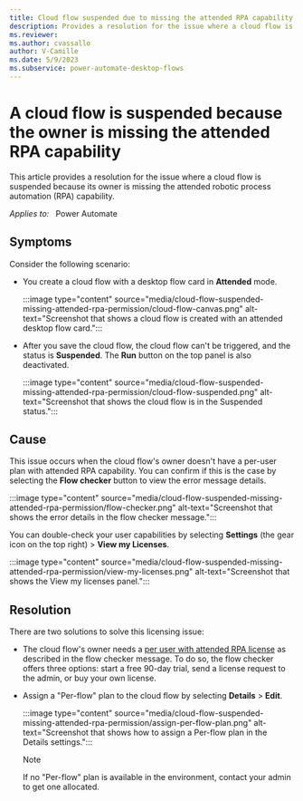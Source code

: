 ```yaml
---
title: Cloud flow suspended due to missing the attended RPA capability
description: Provides a resolution for the issue where a cloud flow is suspended because its owner is missing the attended RPA capability.
ms.reviewer: 
ms.author: cvassallo
author: V-Camille
ms.date: 5/9/2023
ms.subservice: power-automate-desktop-flows
---
```

# A cloud flow is suspended because the owner is missing the attended RPA capability

This article provides a resolution for the issue where a cloud flow is suspended because its owner is missing the attended robotic process automation (RPA) capability.

_Applies to:_ &nbsp; Power Automate

## Symptoms

Consider the following scenario:

- You create a cloud flow with a desktop flow card in **Attended** mode.

  :::image type="content" source="media/cloud-flow-suspended-missing-attended-rpa-permission/cloud-flow-canvas.png" alt-text="Screenshot that shows a cloud flow is created with an attended desktop flow card.":::

- After you save the cloud flow, the cloud flow can't be triggered, and the status is **Suspended**. The **Run** button on the top panel is also deactivated.

  :::image type="content" source="media/cloud-flow-suspended-missing-attended-rpa-permission/cloud-flow-suspended.png" alt-text="Screenshot that shows the cloud flow is in the Suspended status.":::

## Cause

This issue occurs when the cloud flow's owner doesn't have a per-user plan with attended RPA capability. You can confirm if this is the case by selecting the **Flow checker** button to view the error message details.

:::image type="content" source="media/cloud-flow-suspended-missing-attended-rpa-permission/flow-checker.png" alt-text="Screenshot that shows the error details in the flow checker message.":::

You can double-check your user capabilities by selecting **Settings** (the gear icon on the top right) > **View my Licenses**. 

:::image type="content" source="media/cloud-flow-suspended-missing-attended-rpa-permission/view-my-licenses.png" alt-text="Screenshot that shows the View my licenses panel.":::

## Resolution

There are two solutions to solve this licensing issue:

- The cloud flow's owner needs a [per user with attended RPA license](/power-platform/admin/power-automate-licensing/types) as described in the flow checker message. To do so, the flow checker offers three options: start a free 90-day trial, send a license request to the admin, or buy your own license.
- Assign a "Per-flow" plan to the cloud flow by selecting **Details** > **Edit**. 

  :::image type="content" source="media/cloud-flow-suspended-missing-attended-rpa-permission/assign-per-flow-plan.png" alt-text="Screenshot that shows how to assign a Per-flow plan in the Details settings.":::

  > [!NOTE]
  > If no "Per-flow" plan is available in the environment, contact your admin to get one allocated.
